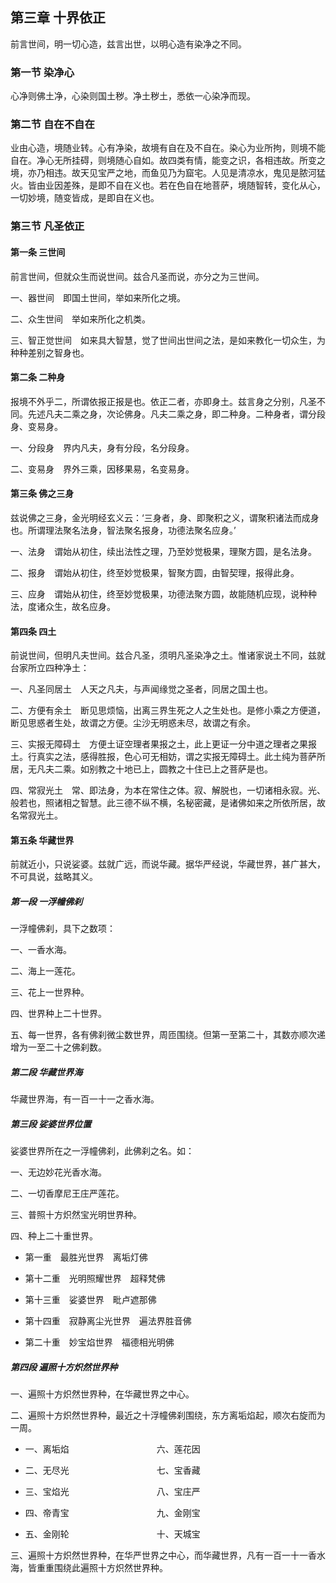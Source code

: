 ## 第三章 十界依正

前言世间，明一切心造，兹言出世，以明心造有染净之不同。

### 第一节 染净心

心净则佛土净，心染则国土秽。净土秽土，悉依一心染净而现。

### 第二节 自在不自在

业由心造，境随业转。心有净染，故境有自在及不自在。染心为业所拘，则境不能自在。净心无所挂碍，则境随心自如。故四类有情，能变之识，各相违故。所变之境，亦乃相违。故天见宝严之地，而鱼见乃为窟宅。人见是清凉水，鬼见是脓河猛火。皆由业因差殊，是即不自在义也。若在色自在地菩萨，境随智转，变化从心，一切妙境，随变皆成，是即自在义也。

### 第三节 凡圣依正

#### 第一条 三世间

前言世间，但就众生而说世间。兹合凡圣而说，亦分之为三世间。

一、器世间　即国土世间，举如来所化之境。

二、众生世间　举如来所化之机类。

三、智正觉世间　如来具大智慧，觉了世间出世间之法，是如来教化一切众生，为种种差别之智身也。

#### 第二条 二种身

报境不外乎二，所谓依报正报是也。依正二者，亦即身土。兹言身之分别，凡圣不同。先述凡夫二乘之身，次论佛身。凡夫二乘之身，即二种身。二种身者，谓分段身、变易身。

一、分段身　界内凡夫，身有分段，名分段身。

二、变易身　界外三乘，因移果易，名变易身。

#### 第三条 佛之三身

兹说佛之三身，金光明经玄义云：‘三身者，身、即聚积之义，谓聚积诸法而成身也。所谓理法聚名法身，智法聚名报身，功德法聚名应身。’

一、法身　谓始从初住，续出法性之理，乃至妙觉极果，理聚方圆，是名法身。

二、报身　谓始从初住，终至妙觉极果，智聚方圆，由智契理，报得此身。

三、应身　谓始从初住，终至妙觉极果，功德法聚方圆，故能随机应现，说种种法，度诸众生，故名应身。

#### 第四条 四土

前说世间，但明凡夫世间。兹合凡圣，须明凡圣染净之土。惟诸家说土不同，兹就台家所立四种净土：

一、凡圣同居土　人天之凡夫，与声闻缘觉之圣者，同居之国土也。

二、方便有余土　断见思烦恼，出离三界生死之人之生处也。是修小乘之方便道，断见思惑者生处，故谓之方便。尘沙无明惑未尽，故谓之有余。

三、实报无障碍土　方便土证空理者果报之土，此上更证一分中道之理者之果报土。行真实之法，感得胜报，色心可无相妨，谓之实报无障碍土。此土纯为菩萨所居，无凡夫二乘。如别教之十地已上，圆教之十住已上之菩萨是也。

四、常寂光土　常、即法身，为本在常住之体。寂、解脱也，一切诸相永寂。光、般若也，照诸相之智慧。此三德不纵不横，名秘密藏，是诸佛如来之所依所居，故名常寂光土。

#### 第五条 华藏世界

前就近小，只说娑婆。兹就广远，而说华藏。据华严经说，华藏世界，甚广甚大，不可具说，兹略其义。

##### 第一段 一浮幢佛刹

一浮幢佛刹，具下之数项：

一、一香水海。

二、海上一莲花。

三、花上一世界种。

四、世界种上二十世界。

五、每一世界，各有佛刹微尘数世界，周匝围绕。但第一至第二十，其数亦顺次递增为一至二十之佛刹数。

##### 第二段 华藏世界海

华藏世界海，有一百一十一之香水海。

##### 第三段 娑婆世界位置

娑婆世界所在之一浮幢佛刹，此佛刹之名。如：

一、无边妙花光香水海。

二、一切香摩尼王庄严莲花。

三、普照十方炽然宝光明世界种。

四、种上二十重世界。

- 第一重　最胜光世界　离垢灯佛

- 第十二重　光明照耀世界　超释梵佛

- 第十三重　娑婆世界　毗卢遮那佛

- 第十四重　寂静离尘光世界　遍法界胜音佛

- 第二十重　妙宝焰世界　福德相光明佛

##### 第四段 遍照十方炽然世界种

一、遍照十方炽然世界种，在华藏世界之中心。

二、遍照十方炽然世界种，最近之十浮幢佛刹围绕，东方离垢焰起，顺次右旋而为一周。

- 一、离垢焰　　　　　　　　　　六、莲花因

- 二、无尽光　　　　　　　　　　七、宝香藏

- 三、宝焰光　　　　　　　　　　八、宝庄严

- 四、帝青宝　　　　　　　　　　九、金刚宝

- 五、金刚轮　　　　　　　　　　十、天城宝

三、遍照十方炽然世界种，在华严世界之中心，而华藏世界，凡有一百一十一香水海，皆重重围绕此遍照十方炽然世界种。